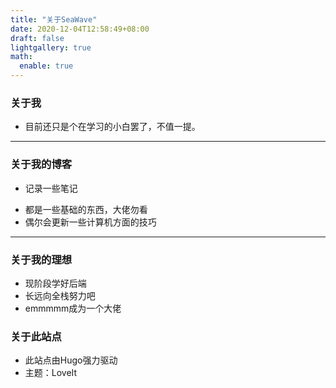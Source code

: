 ```yaml
---
title: "关于SeaWave"
date: 2020-12-04T12:58:49+08:00
draft: false
lightgallery: true
math:
  enable: true
---
```


### 关于我
- 目前还只是个在学习的小白罢了，不值一提。
----
### 关于我的博客
+ 记录一些笔记
- 都是一些基础的东西，大佬勿看
- 偶尔会更新一些计算机方面的技巧
-----
### 关于我的理想
- 现阶段学好后端
- 长远向全栈努力吧
- emmmmm成为一个大佬

### 关于此站点

+ 此站点由Hugo强力驱动
+ 主题：LoveIt
